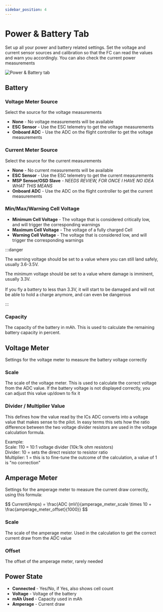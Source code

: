 ```yaml
---
sidebar_position: 4
---
```


# Power & Battery Tab

Set up all your power and battery related settings. Set the voltage and current sensor sources and
calibration so that the FC can read the values and warn you accordingly. You can also check the current
power measurements

![Power & Battery tab](/img/betaflight_configurator_power_battery_tab.png)

## Battery

### Voltage Meter Source

Select the source for the voltage measurements

- **None** - No voltage measurements will be available
- **ESC Sensor** - Use the ESC telemetry to get the voltage measurements
- **Onboard ADC** - Use the ADC on the flight controller to get the voltage measurements

### Current Meter Source

Select the source for the current measurements

- **None** - No current measurements will be available
- **ESC Sensor** - Use the ESC telemetry to get the current measurements
- **MSP Sensor/OSD Slave** - _NEEDS REVIEW, FOR ONCE I HAVE NO IDEA WHAT THIS MEANS_
- **Onboard ADC** - Use the ADC on the flight controller to get the current measurements

### Min/Max/Warning Cell Voltage

- **Minimum Cell Voltage** - The voltage that is considered critically low, and will trigger the corresponding warnings
- **Maximum Cell Voltage** - The voltage of a fully charged Cell
- **Warning Cell Voltage** - The voltage that is considered low, and will trigger the corresponding warnings

:::danger

The warning voltage should be set to a value where you can still land safely, usually 3.6-3.5V.

The minimum voltage should be set to a value where damage is imminent, usually 3.3V.
<br></br>
If you fly a battery to less than 3.3V, it will start to be damaged and will not be able to hold a charge anymore, and can even be dangerous

:::

### Capacity

The capacity of the battery in mAh. This is used to calculate the remaining battery capacity in percent.

## Voltage Meter

Settings for the voltage meter to measure the battery voltage correctly

### Scale

The scale of the voltage meter. This is used to calculate the correct voltage from the ADC value. If the battery
voltage is not displayed correctly, you can adjust this value up/down to fix it

### Divider / Multiplier Value

This defines how the value read by the ICs ADC converts into a voltage value that makes sense to the pilot.
In easy terms this sets how the ratio difference between the two voltage divider resistors are used in the voltage calculation formula.

Example:  
Scale: 110 = 10:1 voltage divider (10k:1k ohm resistors)  
Divider: 10 = sets the direct resistor to resistor ratio  
Multiplier: 1 = this is to fine-tune the outcome of the calculation, a value of 1 is "no correction"

## Amperage Meter

Settings for the amperage meter to measure the current draw correctly, using this formula:

$$
Current(Amps) = \frac\{ADC (mV)}\{amperage\_meter\_scale \times 10 + \frac\{amperage\_meter\_offset}\{1000}}
$$

### Scale

The scale of the amperage meter. Used in the calculation to get the correct current draw from the ADC value

### Offset

The offset of the amperage meter, rarely needed

## Power State

- **Connected** - Yes/No, if Yes, also shows cell count
- **Voltage** - Voltage of the battery
- **mAh Used** - Capacity used in mAh
- **Amperage** - Current draw

